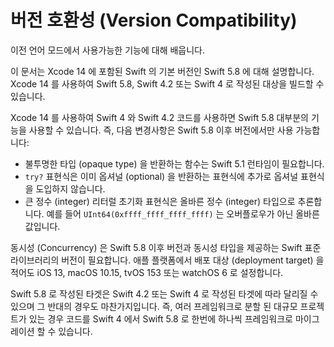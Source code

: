 # 버전 호환성 \(Version Compatibility\)

이전 언어 모드에서 사용가능한 기능에 대해 배웁니다.

이 문서는 Xcode 14 에 포함된 Swift 의 기본 버전인 Swift 5.8 에 대해 설명합니다. Xcode 14 를 사용하여 Swift 5.8, Swift 4.2 또는 Swift 4 로 작성된 대상을 빌드할 수 있습니다.

Xcode 14 를 사용하여 Swift 4 와 Swift 4.2 코드를 사용하면 Swift 5.8 대부분의 기능을 사용할 수 있습니다. 즉, 다음 변경사항은 Swift 5.8 이후 버전에서만 사용 가능합니다:

* 불투명한 타입 (opaque type) 을 반환하는 함수는 Swift 5.1 런타임이 필요합니다.
* `try?` 표현식은 이미 옵셔널 (optional) 을 반환하는 표현식에 추가로 옵셔널 표현식을 도입하지 않습니다.
* 큰 정수 (integer) 리터럴 초기화 표현식은 올바른 정수 (integer) 타입으로 추론합니다. 예를 들어 `UInt64(0xffff_ffff_ffff_ffff)` 는 오버플로우가 아닌 올바른 값입니다.

동시성 (Concurrency) 은 Swift 5.8 이후 버전과 동시성 타입을 제공하는 Swift 표준 라이브러리의 버전이 필요합니다. 애플 플랫폼에서 배포 대상 (deployment target) 을 적어도 iOS 13, macOS 10.15, tvOS 153 또는 watchOS 6 로 설정합니다.

Swift 5.8 로 작성된 타겟은 Swift 4.2 또는 Swift 4 로 작성된 타겟에 따라 달리질 수 있으며 그 반대의 경우도 마찬가지입니다. 즉, 여러 프레임워크로 분할 된 대규모 프로젝트가 있는 경우 코드를 Swift 4 에서 Swift 5.8 로 한번에 하나씩 프레임워크로 마이그레이션 할 수 있습니다.

